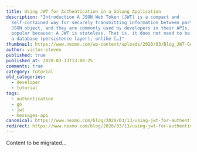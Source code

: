 ```yaml
---
title: Using JWT for Authentication in a Golang Application
description: "Introduction A JSON Web Token (JWT) is a compact and
  self-contained way for securely transmitting information between parties as a
  JSON object, and they are commonly used by developers in their APIs. JWTs are
  popular because: A JWT is stateless. That is, it does not need to be stored in
  a database (persistence layer), unlike […]"
thumbnail: https://www.nexmo.com/wp-content/uploads/2020/03/Blog_JWT-Golang_Authentification_1200x600-2.png
author: victor-steven
published: true
published_at: 2020-03-13T13:00:25
comments: true
category: tutorial
old_categories:
  - developer
  - tutorial
tags:
  - authentication
  - go
  - jwt
  - messages-api
canonical: https://www.nexmo.com/blog/2020/03/13/using-jwt-for-authentication-in-a-golang-application-dr
redirect: https://www.nexmo.com/blog/2020/03/13/using-jwt-for-authentication-in-a-golang-application-dr
---
```

Content to be migrated...